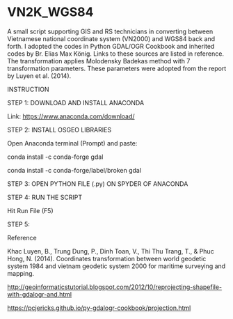 # VN2K_WGS84
A small script supporting GIS and RS technicians in converting between Vietnamese national coordinate system (VN2000) and WGS84 back and forth. I adopted the codes in Python GDAL/OGR Cookbook and inherited codes by Br. Elias Max König. Links to these sources are listed in reference.
The transformation applies Molodensky Badekas method with 7 transformation parameters. These parameters were adopted from the report by Luyen et al. (2014).

INSTRUCTION

STEP 1: DOWNLOAD AND INSTALL ANACONDA

Link: https://www.anaconda.com/download/

STEP 2: INSTALL OSGEO LIBRARIES

Open Anaconda terminal (Prompt) and paste:

conda install -c conda-forge gdal 

conda install -c conda-forge/label/broken gdal

STEP 3: OPEN PYTHON FILE (.py) ON SPYDER OF ANACONDA

STEP 4: RUN THE SCRIPT

Hit Run File (F5)

STEP 5: 


Reference

Khac Luyen, B., Trung Dung, P., Dinh Toan, V., Thi Thu Trang, T., & Phuc Hong, N. (2014). Coordinates transformation between world geodetic system 1984 and vietnam geodetic system 2000 for maritime surveying and mapping.

http://geoinformaticstutorial.blogspot.com/2012/10/reprojecting-shapefile-with-gdalogr-and.html

https://pcjericks.github.io/py-gdalogr-cookbook/projection.html
